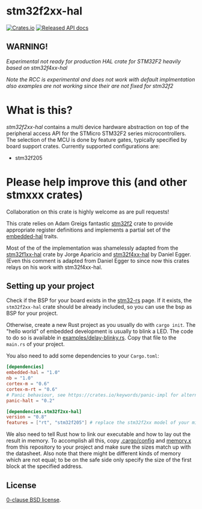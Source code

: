 stm32f2xx-hal
=============

[![Crates.io](https://img.shields.io/crates/v/stm32f2xx-hal.svg)](https://crates.io/crates/stm32f2xx-hal)
[![Released API docs](https://docs.rs/stm32f4xx-hal/badge.svg)](https://docs.rs/stm32f2xx-hal)

## WARNING!

*Experimental not ready for production HAL crate for STM32F2 heavily based on stm32f4xx-hal*

*Note the RCC is experimental and does not work with default implmentation also examples are not working since their are not fixed for stm32f2*

# What is this?

_stm32f2xx-hal_ contains a multi device hardware abstraction on top of the
peripheral access API for the STMicro STM32F2 series microcontrollers. The
selection of the MCU is done by feature gates, typically specified by board
support crates. Currently supported configurations are:

 - stm32f205


# Please help improve this (and other stmxxx crates)

Collaboration on this crate is highly welcome as are pull requests!

This crate relies on Adam Greigs fantastic [stm32f2][] crate to provide
appropriate register definitions and implements a partial set of the
[embedded-hal][] traits.

Most of the of the implementation was shamelessly adapted from the [stm32f1xx-hal][]
crate by Jorge Aparicio and [stm32f4xx-hal] by Daniel Egger. (Even this comment is adapted from Daniel Egger to since now this crates relays on his work with stm32f4xx-hal.

[stm32f2]: https://crates.io/crates/stm32f2
[stm32f1xx-hal]: https://github.com/stm32-rs/stm32f1xx-hal
[stm32f4xx-hal]: https://crates.io/crates/stm32f4xx-hal
[embedded-hal]: https://github.com/rust-embedded/embedded-hal

Setting up your project
-------

Check if the BSP for your board exists in the
[stm32-rs](https://github.com/stm32-rs) page.
If it exists, the `stm32f2xx-hal` crate should be already included, so you can
use the bsp as BSP for your project.

Otherwise, create a new Rust project as you usually do with `cargo init`. The
"hello world" of embedded development is usually to blink a LED. The code to do
so is available in [examples/delay-blinky.rs](examples/delay-blinky.rs).
Copy that file to the `main.rs` of your project.

You also need to add some dependencies to your `Cargo.toml`:

```toml
[dependencies]
embedded-hal = "1.0"
nb = "1.0"
cortex-m = "0.6"
cortex-m-rt = "0.6"
# Panic behaviour, see https://crates.io/keywords/panic-impl for alternatives
panic-halt = "0.2"

[dependencies.stm32f2xx-hal]
version = "0.8"
features = ["rt", "stm32f205"] # replace the stm32f2xx model of your microcontroller here
```

We also need to tell Rust how to link our executable and how to lay out the
result in memory. To accomplish all this, copy [.cargo/config](.cargo/config)
and [memory.x](memory.x) from this repository to your project and make sure the sizes match up with the datasheet. Also note that there might be different kinds of memory which are not equal; to be on the safe side only specify the size of the first block at the specified address.

License
-------

[0-clause BSD license](LICENSE-0BSD.txt).
